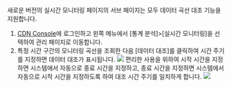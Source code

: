 새로운 버전의 실시간 모니터링 페이지의 서브 페이지는 모두 데이터 곡선 대조 기능을 지원합니다.
1. [CDN Console](https://console.cloud.tencent.com/cdn)에 로그인하고 왼쪽 메뉴에서 [통계 분석]>[실시간 모니터링]을 선택하여 관리 페이지로 이동합니다.
2. 특정 시간 구간의 모니터링 곡선을 조회한 다음 [데이터 대조]를 클릭하여 시간 주기를 지정하면 데이터 대조가 표시됩니다.
![](https://main.qcloudimg.com/raw/4e0daa41a05fdafd26e658d18ddbc467.png)
편리한 사용을 위하여 시작 시간을 지정하면 시스템에서 자동으로 종료 시간을 지정하고, 종료 시간을 지정하면 시스템에서 자동으로 시작 시간을 지정하도록 하여 대조 시간 주기를 일치하게 합니다.
![](https://main.qcloudimg.com/raw/a2be85f49f846181a7e062c306d21308.png)
